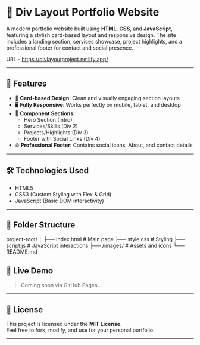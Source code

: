 # 💼 Div Layout Portfolio Website

A modern portfolio website built using **HTML**, **CSS**, and **JavaScript**, featuring a stylish card-based layout and responsive design. The site includes a landing section, services showcase, project highlights, and a professional footer for contact and social presence.

URL -  https://divlayoutproject.netlify.app/

---

## 🚀 Features

- 🎨 **Card-based Design**: Clean and visually engaging section layouts
- 🖥️ **Fully Responsive**: Works perfectly on mobile, tablet, and desktop
- 🧩 **Component Sections**:
  - Hero Section (Intro)
  - Services/Skills (Div 2)
  - Projects/Highlights (Div 3)
  - Footer with Social Links (Div 4)
- 🌐 **Professional Footer**: Contains social icons, About, and contact details

---

## 🛠️ Technologies Used

- HTML5
- CSS3 (Custom Styling with Flex & Grid)
- JavaScript (Basic DOM interactivity)

---

## 📂 Folder Structure

project-root/
│
├── index.html # Main page
├── style.css # Styling
├── script.js # JavaScript interactions
├── /images/ # Assets and icons
└── README.md

## 📲 Live Demo

> Coming soon via GitHub Pages...

---

## 🧾 License

This project is licensed under the **MIT License**.  
Feel free to fork, modify, and use for your personal portfolio.

---


